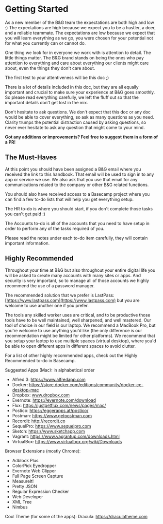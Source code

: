# Getting Started

As a new member of the B&G team the expectations are both high and low :)
The expectations are high because we expect you to be a hustler, a doer, and a reliable teammate.
The expectations are low because we expect that you will learn everything as we go, you were chosen for your potential not for what you currently can or cannot do.

One thing we look for in everyone we work with is attention to detail. The little things matter. The B&G brand stands on being the ones who pay attention to everything and care about everything our clients might care about, even the things they don't care about.

The first test to your attentiveness will be this doc ;)

There is a lot of details included in this doc, but they are all equally important and crucial to make sure your experience at B&G goes smoothly. So please read everything carefully, we left the fluff out so that the important details don't get lost in the mix.

Don't hesitate to ask questions. We don't expect that this doc or any doc would be able to cover everything, so ask as many questions as you need. Clarity trumps the potential distraction caused by asking questions, so never ever hesitate to ask any question that might come to your mind.

**Got any additions or improvements? Feel free to suggest them in a form of a PR!**

## The Must-Haves

At this point you should have been assigned a B&G email where you received the link to this handbook.
That email will be used to sign in to any app or service we use. We also ask that you use that email for any communications related to the company or other B&G related functions.

You should also have received access to a Basecamp project where you can find a few to-do lists that will help you get everything setup.

The HR to-do is where you should start, if you don't complete those tasks you can't get paid :)

The Accounts to-do is all of the accounts that you need to have setup in order to perform any of the tasks required of you.

Please read the notes under each to-do item carefully, they will contain important information.

## Highly Recommended

Throughout your time at B&G but also throughout your entire digital life you will be asked to create many accounts with many sites or apps. And security is very important, so to manage all of those accounts we highly recommend the use of a password manager.

The recommended solution that we prefer is LastPass: [https://www.lastpass.com](https://www.lastpass.com) but you are welcome to use another one if you prefer.

The tools any skilled worker uses are critical, and to be productive those tools have to be well maintained, well sharpened, and well mastered. Our tool of choice in our field is our laptop. We recommend a MacBook Pro, but you're welcome to use anything you'd like (the only difference is our recommendation might be limited for other platforms).
We recommend that you setup your laptop to use multiple spaces (virtual desktop), where you'd be able to open different apps in different spaces to avoid clutter.

For a list of other highly recommended apps, check out the Highly Recommended to-do in Basecamp.

Suggested Apps (Mac):
in alphabetical order

* Alfred 3: https://www.alfredapp.com
* Docker: https://store.docker.com/editions/community/docker-ce-desktop-mac
* Dropbox: www.dropbox.com
* Evernote: https://evernote.com/download
* Flux: https://justgetflux.com/news/pages/mac/
* Postico: https://eggerapps.at/postico/
* Postman: https://www.getpostman.com
* Recordit: http://recordit.co
* SequelPro: https://www.sequelpro.com
* Sketch: https://www.sketchapp.com
* Vagrant: https://www.vagrantup.com/downloads.html
* VirtualBox: https://www.virtualbox.org/wiki/Downloads

Browser Extensions (mostly Chrome):
* Adblock Plus
* ColorPick Eyedropper
* Evernote Web Clipper
* Full Page Screen Capture
* MeasureIt!
* Pretty JSON
* Regular Expression Checker
* Web Developer
* XML Tree
* Nimbus

Cool Theme (for some of the apps):
Dracula: https://draculatheme.com
